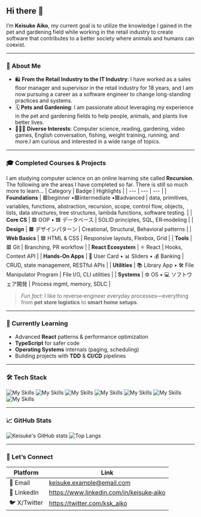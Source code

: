 
## Hi there 👋

I’m **Keisuke Aiko**, my current goal is to utilize the knowledge I gained in the pet and gardening field while working in the retail industry to create software that contributes to a better society where animals and humans can coexist.

---

### 🚀 About Me
- 🛍️ **From the Retail Industry to the IT Industry**: I have worked as a sales floor manager and supervisor in the retail industry for 18 years, and I am now pursuing a career as a software engineer to change long-standing practices and systems.
- 🗓️ **Pets and Gardening**: I am passionate about leveraging my experience in the pet and gardening fields to help people, animals, and plants live better lives. 
- 👨‍👧‍👦 **Diverse Interests**: Computer science, reading, gardening, video games, English conversation, fishing, weight training, running, and more.I am curious and interested in a wide range of topics.

---

### 🎓 Completed Courses & Projects
I am studying computer science on an online learning site called **Recursion**. The following are the areas I have completed so far. There is still so much more to learn...
| Category | Badge | Highlights |
| --- | --- | --- |
| **Foundations** | 🟪beginner •🟩intermediate •🟦advanced | data, primitives, variables, functions, abstraction, recursion, scope, control flow, objects, lists, data structures, tree structures, lambda functions, software testing. |
| **Core CS** | 🟥 OOP • 🟦 データベース | SOLID principles, SQL, ER‑modeling |
| **Design** | 🟧 デザインパターン | Creational, Structural, Behavioral patterns |
| **Web Basics** | 🟦 HTML & CSS | Responsive layouts, Flexbox, Grid |
| **Tools** | 🟥 Git | Branching, PR workflow |
| **React Ecosystem** | ⚛️ React | Hooks, Context API |
| **Hands‑On Apps** | 📇 User Card • 📊 Sliders • 💰 Banking | CRUD, state management, RESTful APIs |
| **Utilities** | 📚 Library App • 🛠️ File Manipulator Program | File I/O, CLI utilities |
| **Systems** | ⚙️ OS • 💻 ソフトウェア開発 | Process mgmt, memory, SDLC |

> *Fun fact:* I like to reverse‑engineer everyday processes—everything from **pet store logistics** to **smart home setups**.

---

### 🌱 Currently Learning
- Advanced **React** patterns & performance optimization
- **TypeScript** for safer code
- **Operating Systems** internals (paging, scheduling)
- Building projects with **TDD** & **CI/CD** pipelines

---

### 🛠️ Tech Stack
![My Skills](https://img.shields.io/badge/Code-JavaScript-informational?style=flat&logo=javascript)
![My Skills](https://img.shields.io/badge/Code-TypeScript-informational?style=flat&logo=typescript)
![My Skills](https://img.shields.io/badge/Frontend-React-informational?style=flat&logo=react)
![My Skills](https://img.shields.io/badge/Styles-CSS3-informational?style=flat&logo=css3)
![My Skills](https://img.shields.io/badge/Backend-Node.js-informational?style=flat&logo=node.js)
![My Skills](https://img.shields.io/badge/Database-PostgreSQL-informational?style=flat&logo=postgresql)
![My Skills](https://img.shields.io/badge/Tools-Git-informational?style=flat&logo=git)

---

### 📈 GitHub Stats
![Keisuke's GitHub stats](https://github-readme-stats.vercel.app/api?username=ksk-aiko&show_icons=true&hide_border=true)
![Top Langs](https://github-readme-stats.vercel.app/api/top-langs/?username=ksk-aiko&layout=compact&hide_border=true)

---

### 🤝 Let’s Connect
| Platform | Link |
| --- | --- |
| 📧 Email | <keisuke.example@email.com> |
| 💼 LinkedIn | https://www.linkedin.com/in/keisuke‑aiko |
| 🐦 X/Twitter | https://twitter.com/ksk_aiko |

<!--
**ksk-aiko/ksk-aiko** is a ✨ _special_ ✨ repository because its `README.md` (this file) appears on your GitHub profile.

Here are some ideas to get you started:

- 🔭 I’m currently working on ...
- 🌱 I’m currently learning ...
- 👯 I’m looking to collaborate on ...
- 🤔 I’m looking for help with ...
- 💬 Ask me about ...
- 📫 How to reach me: ...
- 😄 Pronouns: ...
- ⚡ Fun fact: ...
-->
